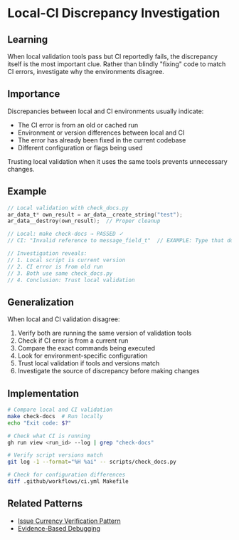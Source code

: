 # Local-CI Discrepancy Investigation

## Learning

When local validation tools pass but CI reportedly fails, the discrepancy itself is the most important clue. Rather than blindly "fixing" code to match CI errors, investigate why the environments disagree.

## Importance

Discrepancies between local and CI environments usually indicate:
- The CI error is from an old or cached run
- Environment or version differences between local and CI
- The error has already been fixed in the current codebase
- Different configuration or flags being used

Trusting local validation when it uses the same tools prevents unnecessary changes.

## Example

```c
// Local validation with check_docs.py
ar_data_t* own_result = ar_data__create_string("test");
ar_data__destroy(own_result);  // Proper cleanup

// Local: make check-docs → PASSED ✓
// CI: "Invalid reference to message_field_t"  // EXAMPLE: Type that doesn't exist

// Investigation reveals:
// 1. Local script is current version
// 2. CI error is from old run
// 3. Both use same check_docs.py
// 4. Conclusion: Trust local validation
```

## Generalization

When local and CI validation disagree:
1. Verify both are running the same version of validation tools
2. Check if CI error is from a current run
3. Compare the exact commands being executed
4. Look for environment-specific configuration
5. Trust local validation if tools and versions match
6. Investigate the source of discrepancy before making changes

## Implementation

```bash
# Compare local and CI validation
make check-docs  # Run locally
echo "Exit code: $?"

# Check what CI is running
gh run view <run_id> --log | grep "check-docs"

# Verify script versions match
git log -1 --format="%H %ai" -- scripts/check_docs.py

# Check for configuration differences
diff .github/workflows/ci.yml Makefile
```

## Related Patterns

- [Issue Currency Verification Pattern](issue-currency-verification-pattern.md)
- [Evidence-Based Debugging](evidence-based-debugging.md)